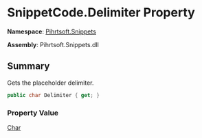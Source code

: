 # SnippetCode\.Delimiter Property

**Namespace**: [Pihrtsoft.Snippets](../../README.md)

**Assembly**: Pihrtsoft\.Snippets\.dll

## Summary

Gets the placeholder delimiter\.

```csharp
public char Delimiter { get; }
```

### Property Value

[Char](https://docs.microsoft.com/en-us/dotnet/api/system.char)

